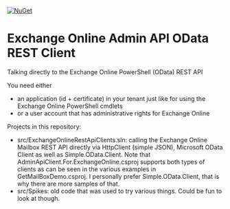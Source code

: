  [![NuGet](https://img.shields.io/nuget/v/AdminApiClient.For.ExchangeOnline.svg)](https://www.nuget.org/packages/AdminApiClient.For.ExchangeOnline)

# Exchange Online Admin API OData REST Client

Talking directly to the Exchange Online PowerShell (OData) REST API

You need either 

* an application (id + certificate) in your tenant just like for using the Exchange Online PowerShell cmdlets
* or a user account that has administrative rights for Exchange Online

Projects in this repository:

* src/ExchangeOnlineRestApiClients.sln: calling the Exchange Online Mailbox REST API directly via HttpClient (simple JSON), Microsoft OData Client as well as 
Simple.OData.Client. Note that AdminApiClient.For.ExchangeOnline.csproj supports both types of clients as can be seen in the various examples in GetMailBoxDemo.csproj.
I personally prefer Simple.OData.Client, that is why there are more samples of that.
* src/Spikes: old code that was used to try various things. Could be fun to look at though.

